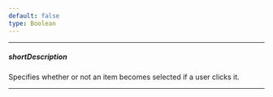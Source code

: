 ```yaml
---
default: false
type: Boolean
---
```

---
##### shortDescription
Specifies whether or not an item becomes selected if a user clicks it.

---
